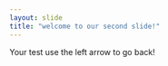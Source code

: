 ```yaml
---
layout: slide
title: "welcome to our second slide!"
---
```

Your test 
use the left arrow to go back!
